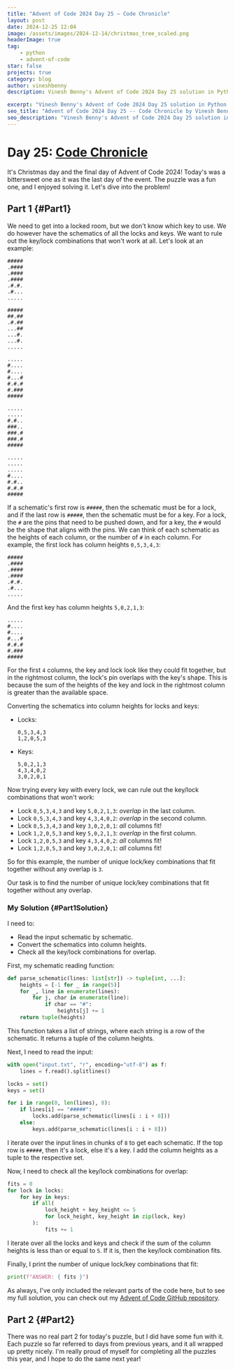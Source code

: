 ```yaml
---
title: "Advent of Code 2024 Day 25 – Code Chronicle"
layout: post
date: 2024-12-25 12:04
image: /assets/images/2024-12-14/christmas_tree_scaled.png
headerImage: true
tag:
    - python
    - advent-of-code
star: false
projects: true
category: blog
author: vineshbenny
description: Vinesh Benny's Advent of Code 2024 Day 25 solution in Python.

excerpt: "Vinesh Benny's Advent of Code 2024 Day 25 solution in Python."
seo_title: "Advent of Code 2024 Day 25 -- Code Chronicle by Vinesh Benny"
seo_description: "Vinesh Benny's Advent of Code 2024 Day 25 solution in Python."
---
```


# Day 25: [Code Chronicle](https://adventofcode.com/2024/day/25)

It's Christmas day and the final day of Advent of Code 2024! Today's was a
bittersweet one as it was the last day of the event. The puzzle was a fun one,
and I enjoyed solving it. Let's dive into the problem!

## Part 1 {#Part1}

We need to get into a locked room, but we don't know which key to use. We do
however have the schematics of all the locks and keys. We want to rule out the
key/lock combinations that won't work at all. Let's look at an example:

```
#####
.####
.####
.####
.#.#.
.#...
.....

#####
##.##
.#.##
...##
...#.
...#.
.....

.....
#....
#....
#...#
#.#.#
#.###
#####

.....
.....
#.#..
###..
###.#
###.#
#####

.....
.....
.....
#....
#.#..
#.#.#
#####
```

If a schematic's first row is `#####`, then the schematic must be for a lock,
and if the last row is `#####`, then the schematic must be for a key. For a
lock, the `#` are the pins that need to be pushed down, and for a key, the `#`
would be the shape that aligns with the pins. We can think of each schematic as
the heights of each column, or the number of `#` in each column. For example,
the first lock has column heights `0,5,3,4,3`:

```
#####
.####
.####
.####
.#.#.
.#...
.....
```

And the first key has column heights `5,0,2,1,3`:

```
.....
#....
#....
#...#
#.#.#
#.###
#####
```

For the first `4` columns, the key and lock look like they could fit together,
but in the rightmost column, the lock's pin overlaps with the key's shape. This
is because the sum of the heights of the key and lock in the rightmost column is
greater than the available space.

Converting the schematics into column heights for locks and keys:

- Locks:
  ```
  0,5,3,4,3
  1,2,0,5,3
  ```
- Keys:
  ```
  5,0,2,1,3
  4,3,4,0,2
  3,0,2,0,1
  ```

Now trying every key with every lock, we can rule out the key/lock combinations
that won't work:

- Lock `0,5,3,4,3` and key `5,0,2,1,3`: _overlap_ in the last column.
- Lock `0,5,3,4,3` and key `4,3,4,0,2`: _overlap_ in the second column.
- Lock `0,5,3,4,3` and key `3,0,2,0,1`: _all_ columns fit!
- Lock `1,2,0,5,3` and key `5,0,2,1,3`: _overlap_ in the first column.
- Lock `1,2,0,5,3` and key `4,3,4,0,2`: _all_ columns fit!
- Lock `1,2,0,5,3` and key `3,0,2,0,1`: _all_ columns fit!

So for this example, the number of unique lock/key combinations that fit
together without any overlap is `3`.

Our task is to find the number of unique lock/key combinations that fit together
without any overlap.

### My Solution {#Part1Solution}

I need to:

- Read the input schematic by schematic.
- Convert the schematics into column heights.
- Check all the key/lock combinations for overlap.

First, my schematic reading function:

```python
def parse_schematic(lines: list[str]) -> tuple[int, ...]:
    heights = [-1 for _ in range(5)]
    for _, line in enumerate(lines):
        for j, char in enumerate(line):
            if char == "#":
                heights[j] += 1
    return tuple(heights)
```

This function takes a list of strings, where each string is a row of the
schematic. It returns a tuple of the column heights.

Next, I need to read the input:

```python
with open("input.txt", "r", encoding="utf-8") as f:
	lines = f.read().splitlines()

locks = set()
keys = set()

for i in range(0, len(lines), 8):
	if lines[i] == "#####":
		locks.add(parse_schematic(lines[i : i + 8]))
	else:
		keys.add(parse_schematic(lines[i : i + 8]))
```

I iterate over the input lines in chunks of `8` to get each schematic. If the
top row is `#####`, then it's a lock, else it's a key. I add the column heights
as a tuple to the respective set.

Now, I need to check all the key/lock combinations for overlap:

```python
fits = 0
for lock in locks:
	for key in keys:
		if all(
			lock_height + key_height <= 5
			for lock_height, key_height in zip(lock, key)
		):
			fits += 1
```

I iterate over all the locks and keys and check if the sum of the column heights
is less than or equal to `5`. If it is, then the key/lock combination fits.

Finally, I print the number of unique lock/key combinations that fit:

```python
print(f"ANSWER: { fits }")
```

As always, I've only included the relevant parts of the code here, but to see my
full solution, you can check out my
[Advent of Code GitHub repository](https://github.com/VBenny42/AoC/blob/main/2024/day25/solution.py).

## Part 2 {#Part2}

There was no real part 2 for today's puzzle, but I did have some fun with it.
Each puzzle so far referred to days from previous years, and it all wrapped up
pretty nicely. I'm really proud of myself for completing all the puzzles this
year, and I hope to do the same next year!
